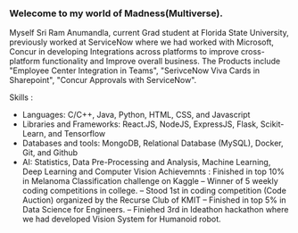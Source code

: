 ### Welecome to my world of Madness(Multiverse).
Myself Sri Ram Anumandla, current Grad student at Florida State University, previously worked at ServiceNow where we had worked with Microsoft, Concur in developing Integrations across platforms to improve cross-platform functionality and Improve overall business. The Products include "Employee Center Integration in Teams", "SerivceNow Viva Cards in Sharepoint", "Concur Approvals with ServiceNow".

Skills : 
- Languages: C/C++, Java, Python, HTML, CSS, and Javascript
- Libraries and Frameworks: React.JS, NodeJS, ExpressJS, Flask, Scikit-Learn, and Tensorflow
- Databases and tools: MongoDB, Relational Database (MySQL), Docker, Git, and Github
- AI: Statistics, Data Pre-Processing and Analysis, Machine Learning, Deep Learning and Computer Vision
Achievemnts :
Finished in top 10% in Melanoma Classification challenge on Kaggle
– Winner of 5 weekly coding competitions in college.
– Stood 1st in coding competition (Code Auction) organized by the Recurse Club of KMIT
– Finished in top 5% in Data Science for Engineers.
– Finiehed 3rd in Ideathon hackathon where we had developed Vision System for Humanoid robot.

